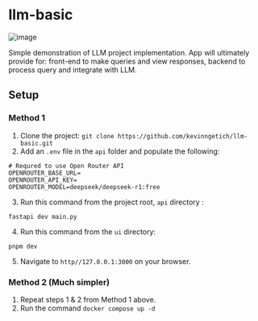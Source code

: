 # llm-basic
![image](https://github.com/user-attachments/assets/58e5bd07-00ba-4328-8616-6a646a216974)

Simple demonstration of LLM project implementation. App will ultimately provide for: front-end to make queries and view responses, backend to process query and integrate with LLM.

## Setup

### Method 1
1. Clone the project:
``` git clone https://github.com/kevinngetich/llm-basic.git ```
2. Add an ``` .env ``` file in the ``` api ``` folder and populate the following:
```
# Requred to use Open Router API
OPENROUTER_BASE_URL=
OPENROUTER_API_KEY=
OPENROUTER_MODEL=deepseek/deepseek-r1:free
```
3. Run this command from the project root, ```api``` directory :
```
fastapi dev main.py
```
4. Run this command from the ```ui``` directory:
```
pnpm dev
```
5. Navigate to ```http//127.0.0.1:3000``` on your browser.

### Method 2 (Much simpler)
1. Repeat steps 1 & 2 from Method 1 above.
2. Run the command ``` docker compose up -d ```
